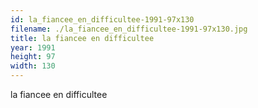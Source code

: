 ```yaml
---
id: la_fiancee_en_difficultee-1991-97x130
filename: ./la_fiancee_en_difficultee-1991-97x130.jpg
title: la fiancee en difficultee
year: 1991
height: 97
width: 130
---
```


la fiancee en difficultee